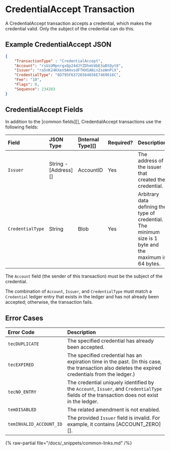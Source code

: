 # CredentialAccept Transaction

A CredentialAccept transaction accepts a credential, which makes the credential valid. Only the subject of the credential can do this.

## Example CredentialAccept JSON

```json
{
    "TransactionType" : "CredentialAccept",
    "Account": "rsUiUMpnrgxQp24dJYZDhmV4bE3aBtQyt8",
    "Issuer": "ra5nK24KXen9AHvsdFTKHSANinZseWnPcX",
    "CredentialType": "6D795F63726564656E7469616C",
    "Fee": "10",
    "Flags": 0,
    "Sequence": 234203
}
```


## CredentialAccept Fields

In addition to the [common fields][], CredentialAccept transactions use the following fields:

| Field            | JSON Type        | [Internal Type][] | Required? | Description |
|:-----------------|:-----------------|:------------------|:----------|:------------|
| `Issuer`         | String - [Address][] | AccountID     | Yes       | The address of the issuer that created the credential. |
| `CredentialType` | String           | Blob              | Yes       | Arbitrary data defining the type of credential. The minimum size is 1 byte and the maximum is 64 bytes. |

The `Account` field (the sender of this transaction) must be the subject of the credential.

The combination of `Account`, `Issuer`, and `CredentialType` must match a `Credential` ledger entry that exists in the ledger and has not already been accepted; otherwise, the transaction fails.

## Error Cases

| Error Code | Description |
|:-----------|:------------|
| `tecDUPLICATE` | The specified credential has already been accepted. |
| `tecEXPIRED` | The specified credential has an expiration time in the past. (In this case, the transaction also deletes the expired credentials from the ledger.) |
| `tecNO_ENTRY` | The credential uniquely identified by the `Account`, `Issuer`, and `CredentialType` fields of the transaction does not exist in the ledger. |
| `temDISABLED` | The related amendment is not enabled. |
| `temINVALID_ACCOUNT_ID` | The provided `Issuer` field is invalid. For example, it contains [ACCOUNT_ZERO][]. |


{% raw-partial file="/docs/_snippets/common-links.md" /%}

